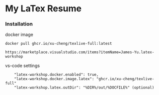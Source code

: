 # My LaTex Resume

### Installation

docker image

```
docker pull ghcr.io/xu-cheng/texlive-full:latest
```

```
https://marketplace.visualstudio.com/items?itemName=James-Yu.latex-workshop
```

vs-code settings

```
    "latex-workshop.docker.enabled": true,
    "latex-workshop.docker.image.latex": "ghcr.io/xu-cheng/texlive-full"
    "latex-workshop.latex.outDir": "%DIR%/out/%DOCFILE%" (optional)
```

